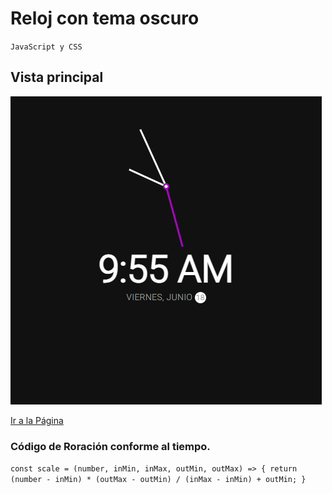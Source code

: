 # Reloj con tema oscuro

`JavaScript y CSS`

## Vista principal 

![image](vsta.jpg)

[Ir a la Página](https://angry-dubinsky-e15ef4.netlify.app/)

### Código de Roración conforme al tiempo.
`const scale = (number, inMin, inMax, outMin, outMax) => {
	return (number - inMin) * (outMax - outMin) / (inMax - inMin) + outMin;
}
`